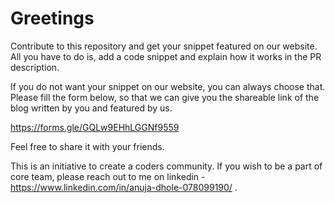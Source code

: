 # Greetings

Contribute to this repository and get your snippet featured on our website. 
All you have to do is, add a code snippet and explain how it works in the PR description. 

If you do not want your snippet on our website, you can always choose that.
Please fill the form below, so that we can give you the shareable link of the blog written by you and featured by us.

https://forms.gle/GQLw9EHhLGGNf9559

Feel free to share it with your friends.

This is an initiative to create a coders community. If you wish to be a part of core team, please reach out to me on linkedin -
https://www.linkedin.com/in/anuja-dhole-078099190/ .


